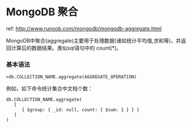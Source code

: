 # MongoDB 聚合

ref:  http://www.runoob.com/mongodb/mongodb-aggregate.html

MongoDB中聚合(aggregate)主要用于处理数据(诸如统计平均值,求和等)，并返回计算后的数据结果。类似sql语句中的 count(\*)。

### 基本语法

    >db.COLLECTION_NAME.aggregate(AGGREGATE_OPERATION)

例如，如下命令统计集合中文档个数：

```shell
db.COLLECTION_NAME.aggregate(
   [
      { $group: { _id: null, count: { $sum: 1 } } }
   ]
)
```
